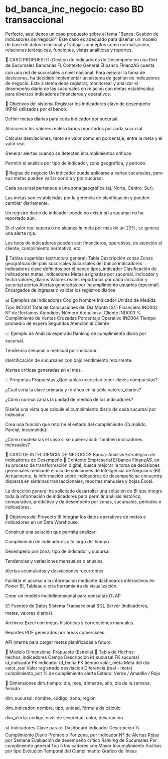 # bd_banca_inc_negocio: caso BD transaccional

Perfecto, aquí tienes un caso propuesto sobre el tema "Banca: Gestión de Indicadores de Negocio". Este caso es adecuado para diseñar un modelo de base de datos relacional y trabajar conceptos como normalización, relaciones jerárquicas, funciones, vistas analíticas y reportes.

🏦 CASO PROPUESTO: Gestión de Indicadores de Desempeño en una Red de Sucursales Bancarias
🔍 Contexto General
El banco FinanzAS cuenta con una red de sucursales a nivel nacional. Para mejorar la toma de decisiones, ha decidido implementar un sistema de gestión de indicadores de negocio. Este sistema debe registrar, monitorear y analizar el desempeño diario de las sucursales en relación con metas establecidas para diversos indicadores financieros y operativos.

🎯 Objetivos del sistema
Registrar los indicadores clave de desempeño (KPIs) utilizados por el banco.

Definir metas diarias para cada indicador por sucursal.

Almacenar los valores reales diarios reportados por cada sucursal.

Calcular desviaciones, tanto en valor como en porcentaje, entre la meta y el valor real.

Generar alertas cuando se detecten incumplimientos críticos.

Permitir el análisis por tipo de indicador, zona geográfica, y periodo.

📌 Reglas de negocio
Un indicador puede aplicarse a varias sucursales, pero sus metas pueden variar por día y por sucursal.

Cada sucursal pertenece a una zona geográfica (ej. Norte, Centro, Sur).

Las metas son establecidas por la gerencia de planificación y pueden cambiar diariamente.

Un registro diario de indicador puede no existir si la sucursal no ha reportado aún.

Si el valor real supera o no alcanza la meta por más de un 20%, se genera una alerta roja.

Los tipos de indicadores pueden ser: financieros, operativos, de atención al cliente, cumplimiento normativo, etc.

📂 Tablas sugeridas (estructura general)
Tabla	Descripción
zonas	Zonas geográficas del país
sucursales	Sucursales del banco
indicadores	Indicadores clave definidos por el banco
tipos_indicador	Clasificación de indicadores
metas_indicadores	Metas asignadas por sucursal, indicador y fecha
valores_diarios	Valores reales reportados por cada indicador y sucursal
alertas	Alertas generadas por incumplimiento
usuarios (opcional)	Encargados de ingresar o validar los registros diarios

📊 Ejemplos de Indicadores
Código	Nombre Indicador	Unidad de Medida	Tipo
IND001	Total de Colocaciones del Día	Monto (S/.)	Financiero
IND002	N° de Reclamos Atendidos	Número	Atención al Cliente
IND003	% Cumplimiento de Ventas Cruzadas	Porcentaje	Operativo
IND004	Tiempo promedio de espera	Segundos	Atención al Cliente

📈 Ejemplo de Análisis esperado
Ranking de cumplimiento diario por sucursal.

Tendencia semanal o mensual por indicador.

Identificación de sucursales con bajo rendimiento recurrente.

Alertas críticas generadas en el mes.

💡 Preguntas Propuestas
¿Qué tablas necesitan tener claves compuestas?

¿Cuál sería la clave primaria y foránea en la tabla valores_diarios?

¿Cómo normalizarías la unidad de medida de los indicadores?

Diseña una vista que calcule el cumplimiento diario de cada sucursal por indicador.

Crea una función que retorne el estado del cumplimiento (Cumplido, Parcial, Incumplido).

¿Cómo modelarías el caso si se quiere añadir también indicadores mensuales?




🧠 CASO DE INTELIGENCIA DE NEGOCIOS
Banca: Análisis Estratégico de Indicadores de Desempeño
🏢 Contexto Empresarial
El banco FinanzAS, en su proceso de transformación digital, busca mejorar la toma de decisiones gerenciales mediante el uso de soluciones de Inteligencia de Negocios (BI). Actualmente, la información sobre indicadores de desempeño se encuentra dispersa en sistemas transaccionales, reportes manuales y hojas Excel.

La dirección general ha solicitado desarrollar una solución de BI que integre toda la información de indicadores para permitir análisis histórico, comparativo, predictivo y de desempeño por zonas, sucursales, periodos e indicadores.

🎯 Objetivos del Proyecto BI
Integrar los datos operativos de metas e indicadores en un Data Warehouse.

Construir una solución que permita analizar:

Cumplimiento de indicadores a lo largo del tiempo.

Desempeño por zona, tipo de indicador y sucursal.

Tendencias y variaciones mensuales o anuales.

Alertas acumuladas y desviaciones recurrentes.

Facilitar el acceso a la información mediante dashboards interactivos en Power BI, Tableau u otra herramienta de visualización.

Crear un modelo multidimensional para consultas OLAP.

📦 Fuentes de Datos
Sistema Transaccional SQL Server (indicadores, metas, valores diarios).

Archivos Excel con metas históricas y correcciones manuales.

Reportes PDF generados por áreas comerciales.

API interna para cargar metas planificadas a futuro.

📐 Modelo Dimensional Propuesto (Estrella)
📌 Tabla de Hechos: hechos_indicadores
Campo	Descripción
id_sucursal	FK sucursal
id_indicador	FK indicador
id_fecha	FK tiempo
valor_meta	Meta del día
valor_real	Valor registrado
desviacion	Diferencia (real - meta)
cumplimiento_pct	% de cumplimiento
alerta	Estado: Verde / Amarillo / Rojo

📅 Dimensiones
dim_tiempo: día, mes, trimestre, año, día de la semana, feriado

dim_sucursal: nombre, código, zona, región

dim_indicador: nombre, tipo, unidad, fórmula de cálculo

dim_alerta: código, nivel de severidad, color, descripción

📊 Indicadores Clave para el Dashboard
Indicador	Descripción
% Cumplimiento Diario Promedio	Por zona, por indicador
N° de Alertas Rojas por Semana	Evaluación de desempeño crítico
Ranking de Sucursales	Por cumplimiento general
Top 5 Indicadores con Mayor Incumplimiento	Análisis por tipo
Evolución Temporal del Cumplimiento	Gráfico de líneas

